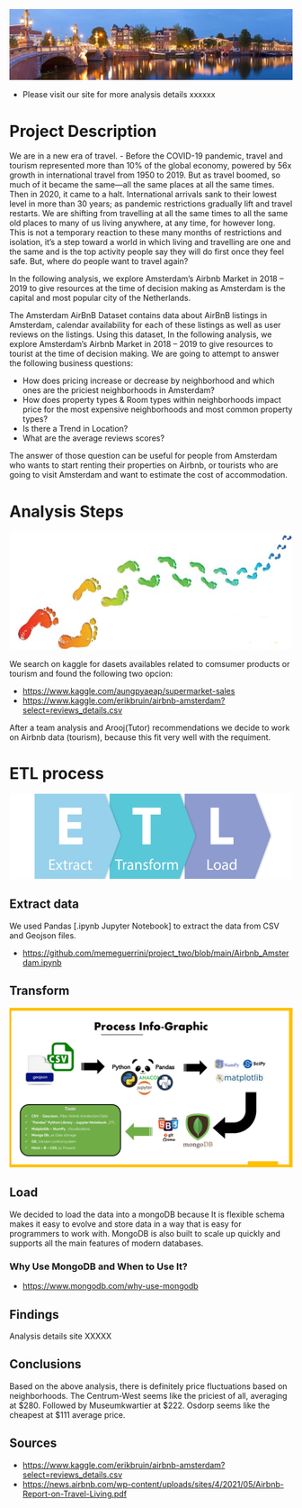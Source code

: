 
![](Images/Amsterdam_.jpg)

* Please visit our site for more analysis details xxxxxx

# Project Description
We are in a new era of travel. - Before the COVID-19 pandemic, travel and tourism represented more than 10% of the global economy, powered by 56x growth in international travel from 1950 to 2019. But as travel boomed, so much of it became the same—all the same places at all the same times. Then in 2020, it came to a halt. International arrivals sank to their lowest level in more than 30 years; as pandemic restrictions gradually lift and travel restarts. We are shifting from travelling at all the same times to all the same old places to many of us living anywhere, at any time, for however long. This is not a temporary reaction to these many months of restrictions and isolation, it’s a step toward a world in which living and travelling are one and the same and is the top activity people say they will do first once they feel safe. But, where do people want to travel again?

In the following analysis, we explore Amsterdam’s Airbnb Market in 2018 – 2019 to give resources at the time of decision making as Amsterdam is the capital and most popular city of the Netherlands.

The Amsterdam AirBnB Dataset contains data about AirBnB listings in Amsterdam, calendar availability for each of these listings as well as user reviews on the listings. Using this dataset, In the following analysis, we explore Amsterdam’s Airbnb Market in 2018 – 2019 to give resources to tourist at the time of decision making. We are going to attempt to answer the following business questions:


* How does pricing increase or decrease by neighborhood and which ones are the priciest neighborhoods in Amsterdam?
* How does property types & Room types within neighborhoods impact price for the most expensive neighborhoods and most common property types?
* Is there a Trend in Location?
* What are the average reviews scores?

The answer of those question can be useful for people from Amsterdam who wants to start renting their properties on Airbnb, or tourists who are going to visit Amsterdam and want to estimate the cost of accommodation.

# Analysis Steps
![](Images/steps.png)

We search on kaggle for dasets availables related to comsumer products or tourism and found the following two opcion: 

 * https://www.kaggle.com/aungpyaeap/supermarket-sales
 * https://www.kaggle.com/erikbruin/airbnb-amsterdam?select=reviews_details.csv

After a team analysis and Arooj(Tutor) recommendations we decide to work on Airbnb data (tourism), because this fit very well with the requiment.

# ETL process
![](Images/ETL.png)


## Extract data
We used Pandas [.ipynb Jupyter Notebook] to extract the data from CSV and Geojson files.

 * https://github.com/memeguerrini/project_two/blob/main/Airbnb_Amsterdam.ipynb


## Transform
![](Images/Infographic.png)


## Load
We decided to load the data into a mongoDB because It is flexible schema makes it easy to evolve and store data in a way that is easy for programmers to work with. MongoDB is also built to scale up quickly and supports all the main features of modern databases. 

### Why Use MongoDB and When to Use It?
* https://www.mongodb.com/why-use-mongodb


## Findings
Analysis details site XXXXX


## Conclusions
Based on the above analysis, there is definitely price fluctuations based on neighborhoods. The Centrum-West seems like the priciest of all, averaging at $280. Followed by Museumkwartier at $222. Osdorp seems like the cheapest at $111 average price.

## Sources

* https://www.kaggle.com/erikbruin/airbnb-amsterdam?select=reviews_details.csv
* https://news.airbnb.com/wp-content/uploads/sites/4/2021/05/Airbnb-Report-on-Travel-Living.pdf
